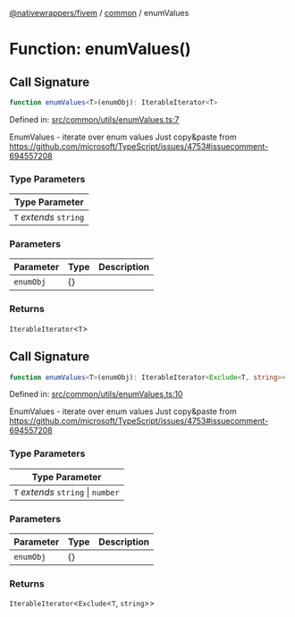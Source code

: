 [@nativewrappers/fivem](../../README.md) / [common](../README.md) / enumValues

# Function: enumValues()

## Call Signature

```ts
function enumValues<T>(enumObj): IterableIterator<T>
```

Defined in: [src/common/utils/enumValues.ts:7](https://github.com/nativewrappers/nativewrappers/blob/bf1d263f0188667cde482dc5657983cf3674a640/src/common/utils/enumValues.ts#L7)

EnumValues - iterate over enum values
Just copy&paste from https://github.com/microsoft/TypeScript/issues/4753#issuecomment-694557208

### Type Parameters

| Type Parameter |
| ------ |
| `T` *extends* `string` |

### Parameters

| Parameter | Type | Description |
| ------ | ------ | ------ |
| `enumObj` | \{\} |  |

### Returns

`IterableIterator`\<`T`\>

## Call Signature

```ts
function enumValues<T>(enumObj): IterableIterator<Exclude<T, string>>
```

Defined in: [src/common/utils/enumValues.ts:10](https://github.com/nativewrappers/nativewrappers/blob/bf1d263f0188667cde482dc5657983cf3674a640/src/common/utils/enumValues.ts#L10)

EnumValues - iterate over enum values
Just copy&paste from https://github.com/microsoft/TypeScript/issues/4753#issuecomment-694557208

### Type Parameters

| Type Parameter |
| ------ |
| `T` *extends* `string` \| `number` |

### Parameters

| Parameter | Type | Description |
| ------ | ------ | ------ |
| `enumObj` | \{\} |  |

### Returns

`IterableIterator`\<`Exclude`\<`T`, `string`\>\>
